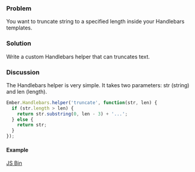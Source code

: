 ### Problem

You want to truncate string to a specified length inside your Handlebars templates.

### Solution

Write a custom Handlebars helper that can truncates text.

### Discussion

The Handlebars helper is very simple. It takes two parameters: str (string) and len (length).

```javascript
Ember.Handlebars.helper('truncate', function(str, len) {
  if (str.length > len) {
    return str.substring(0, len - 3) + '...';
  } else {
    return str;
  }
});
```

#### Example

<a class="jsbin-embed" href="http://jsbin.com/APoDiLA/1/embed?js,output">JS Bin</a><script src="https://static.jsbin.com/js/embed.js"></script>
